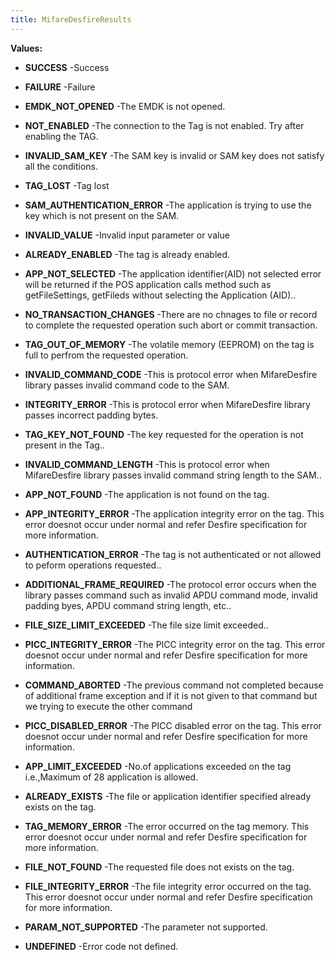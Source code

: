 ```yaml
---
title: MifareDesfireResults
---
```




**Values:**

* **SUCCESS** -Success

* **FAILURE** -Failure

* **EMDK_NOT_OPENED** -The EMDK is not opened.

* **NOT_ENABLED** -The connection to the Tag is not enabled. Try after enabling the TAG.

* **INVALID_SAM_KEY** -The SAM key is invalid or SAM key does not satisfy all the conditions.

* **TAG_LOST** -Tag lost

* **SAM_AUTHENTICATION_ERROR** -The application is trying to use the key which is not present on the SAM.

* **INVALID_VALUE** -Invalid input parameter or value

* **ALREADY_ENABLED** -The tag is already enabled.

* **APP_NOT_SELECTED** -The application identifier(AID) not selected error will be returned if
 the POS application calls method such as getFileSettings, getFileds
 without selecting the Application (AID)..

* **NO_TRANSACTION_CHANGES** -There are no chnages to file or record to complete the requested
 operation such abort or commit transaction.

* **TAG_OUT_OF_MEMORY** -The volatile memory (EEPROM) on the tag is full to perfrom the requested
 operation.

* **INVALID_COMMAND_CODE** -This is protocol error when MifareDesfire library passes invalid command
 code to the SAM.

* **INTEGRITY_ERROR** -This is protocol error when MifareDesfire library passes incorrect
 padding bytes.

* **TAG_KEY_NOT_FOUND** -The key requested for the operation is not present in the Tag..

* **INVALID_COMMAND_LENGTH** -This is protocol error when MifareDesfire library passes invalid command
 string length to the SAM..

* **APP_NOT_FOUND** -The application is not found on the tag.

* **APP_INTEGRITY_ERROR** -The application integrity error on the tag. This error doesnot occur
 under normal and refer Desfire specification for more information.

* **AUTHENTICATION_ERROR** -The tag is not authenticated or not allowed to peform operations
 requested..

* **ADDITIONAL_FRAME_REQUIRED** -The protocol error occurs when the library passes command such as invalid
 APDU command mode, invalid padding byes, APDU command string length,
 etc..

* **FILE_SIZE_LIMIT_EXCEEDED** -The file size limit exceeded..

* **PICC_INTEGRITY_ERROR** -The PICC integrity error on the tag. This error doesnot occur under
 normal and refer Desfire specification for more information.

* **COMMAND_ABORTED** -The previous command not completed because of additional frame exception
 and if it is not given to that command but we trying to execute the other
 command

* **PICC_DISABLED_ERROR** -The PICC disabled error on the tag. This error doesnot occur under normal
 and refer Desfire specification for more information.

* **APP_LIMIT_EXCEEDED** -No.of applications exceeded on the tag i.e.,Maximum of 28 application is
 allowed.

* **ALREADY_EXISTS** -The file or application identifier specified already exists on the tag.

* **TAG_MEMORY_ERROR** -The error occurred on the tag memory. This error doesnot occur under
 normal and refer Desfire specification for more information.

* **FILE_NOT_FOUND** -The requested file does not exists on the tag.

* **FILE_INTEGRITY_ERROR** -The file integrity error occurred on the tag. This error doesnot occur
 under normal and refer Desfire specification for more information.

* **PARAM_NOT_SUPPORTED** -The parameter not supported.

* **UNDEFINED** -Error code not defined.


